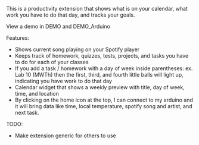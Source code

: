 This is a productivity extension that shows what is on your calendar, what work you have to do that day, and tracks your goals.

View a demo in DEMO and DEMO_Arduino

Features:
- Shows current song playing on your Spotify player
- Keeps track of homework, quizzes, tests, projects, and tasks you have to do for each of your classes
- If you add a task / homework with a day of week inside parentheses: ex. Lab 10 (MWTh) then the first, third, and fourth little balls will light up, indicating you have work to do that day
- Calendar widget that shows a weekly preview with title, day of week, time, and location
- By clicking on the home icon at the top, I can connect to my arduino and it will bring data like time, local temperature, spotify song and artist, and next task.

TODO:
- Make extension generic for others to use
